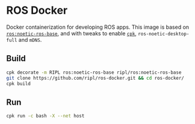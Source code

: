 # ROS Docker

Docker containerization for developing ROS apps. This image is based on [`ros:noetic-ros-base`](https://hub.docker.com/_/ros/), and with tweaks to enable [`cpk`](https://cpk.readthedocs.io/en/latest/), `ros-noetic-desktop-full` and `mDNS`.

## Build

```bash
cpk decorate -m RIPL ros:noetic-ros-base ripl/ros:noetic-ros-base
git clone https://github.com/ripl/ros-docker.git && cd ros-docker/
cpk build
```

## Run

```bash
cpk run -c bash -X --net host
```
